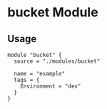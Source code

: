 # bucket Module

## Usage

```hcl
module "bucket" {
  source = "./modules/bucket"

  name = "example"
  tags = {
    Environment = "dev"
  }
}
```
